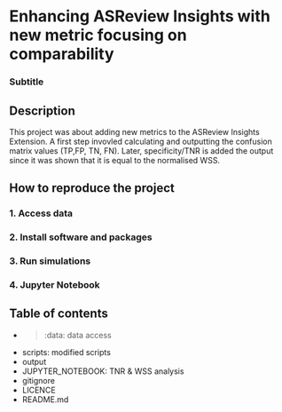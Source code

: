 
# Enhancing ASReview Insights with new metric focusing on comparability
### Subtitle



## Description
This project was about adding new metrics to the ASReview Insights Extension.
A first step invovled calculating and outputting the confusion matrix values (TP,FP, TN, FN). 
Later, specificity/TNR is added the output since it was shown that it is equal to the normalised WSS. 




## How to reproduce the project

### 1. Access data


### 2. Install software and packages


### 3. Run simulations


### 4. Jupyter Notebook


## Table of contents

- > :data: data access
- scripts: modified scripts
- output
- JUPYTER_NOTEBOOK: TNR & WSS analysis
- gitignore
- LICENCE
- README.md



 


